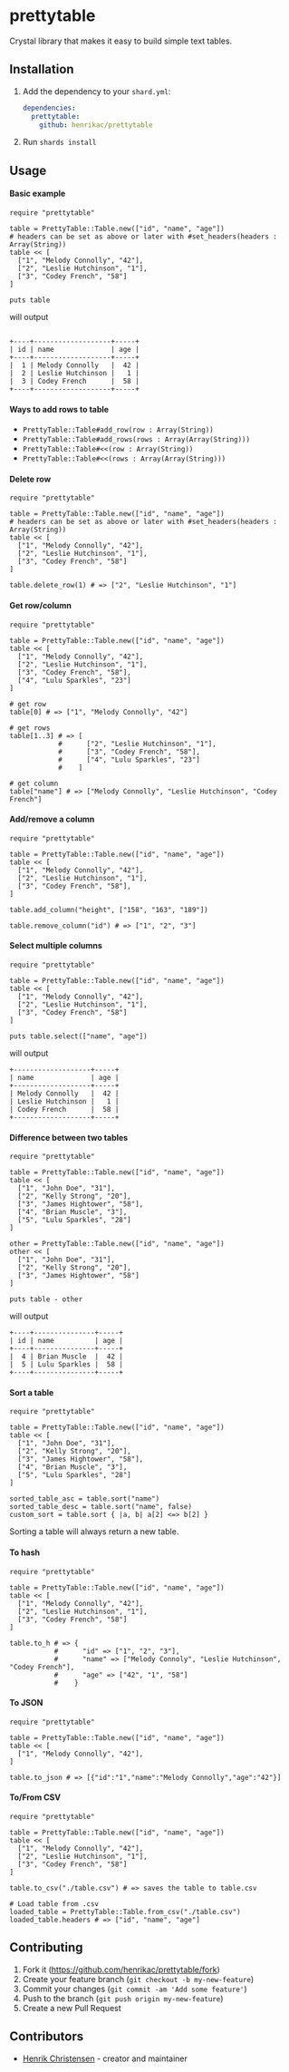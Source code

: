 # prettytable

Crystal library that makes it easy to build simple text tables.

## Installation

1. Add the dependency to your `shard.yml`:

   ```yaml
   dependencies:
     prettytable:
       github: henrikac/prettytable
   ```

2. Run `shards install`

## Usage

#### Basic example

```crystal
require "prettytable"

table = PrettyTable::Table.new(["id", "name", "age"])
# headers can be set as above or later with #set_headers(headers : Array(String))
table << [
  ["1", "Melody Connolly", "42"],
  ["2", "Leslie Hutchinson", "1"],
  ["3", "Codey French", "58"]
]

puts table
```
will output
```

+----+-------------------+-----+
| id | name              | age |
+----+-------------------+-----+
|  1 | Melody Connolly   |  42 |
|  2 | Leslie Hutchinson |   1 |
|  3 | Codey French      |  58 |
+----+-------------------+-----+

```

#### Ways to add rows to table

+ `PrettyTable::Table#add_row(row : Array(String))`
+ `PrettyTable::Table#add_rows(rows : Array(Array(String)))`
+ `PrettyTable::Table#<<(row : Array(String))`
+ `PrettyTable::Table#<<(rows : Array(Array(String)))`

#### Delete row

```crystal
require "prettytable"

table = PrettyTable::Table.new(["id", "name", "age"])
# headers can be set as above or later with #set_headers(headers : Array(String))
table << [
  ["1", "Melody Connolly", "42"],
  ["2", "Leslie Hutchinson", "1"],
  ["3", "Codey French", "58"]
]

table.delete_row(1) # => ["2", "Leslie Hutchinson", "1"]
```

#### Get row/column

```crystal
require "prettytable"

table = PrettyTable::Table.new(["id", "name", "age"])
table << [
  ["1", "Melody Connolly", "42"],
  ["2", "Leslie Hutchinson", "1"],
  ["3", "Codey French", "58"],
  ["4", "Lulu Sparkles", "23"]
]

# get row
table[0] # => ["1", "Melody Connolly", "42"]

# get rows
table[1..3] # => [
            #      ["2", "Leslie Hutchinson", "1"],
            #      ["3", "Codey French", "58"],
            #      ["4", "Lulu Sparkles", "23"]
            #    ]

# get column
table["name"] # => ["Melody Connolly", "Leslie Hutchinson", "Codey French"]
```

#### Add/remove a column

```crystal
require "prettytable"

table = PrettyTable::Table.new(["id", "name", "age"])
table << [
  ["1", "Melody Connolly", "42"],
  ["2", "Leslie Hutchinson", "1"],
  ["3", "Codey French", "58"],
]

table.add_column("height", ["158", "163", "189"])

table.remove_column("id") # => ["1", "2", "3"]
```

#### Select multiple columns

```crystal
require "prettytable"

table = PrettyTable::Table.new(["id", "name", "age"])
table << [
  ["1", "Melody Connolly", "42"],
  ["2", "Leslie Hutchinson", "1"],
  ["3", "Codey French", "58"]
]

puts table.select(["name", "age"])
```
will output
```
+-------------------+-----+
| name              | age |
+-------------------+-----+
| Melody Connolly   |  42 |
| Leslie Hutchinson |   1 |
| Codey French      |  58 |
+-------------------+-----+
```

#### Difference between two tables

```crystal
require "prettytable"

table = PrettyTable::Table.new(["id", "name", "age"])
table << [
  ["1", "John Doe", "31"],
  ["2", "Kelly Strong", "20"],
  ["3", "James Hightower", "58"],
  ["4", "Brian Muscle", "3"],
  ["5", "Lulu Sparkles", "28"]
]

other = PrettyTable::Table.new(["id", "name", "age"])
other << [
  ["1", "John Doe", "31"],
  ["2", "Kelly Strong", "20"],
  ["3", "James Hightower", "58"]
]

puts table - other
```
will output
```
+----+---------------+-----+
| id | name          | age |
+----+---------------+-----+
|  4 | Brian Muscle  |  42 |
|  5 | Lulu Sparkles |  58 |
+----+---------------+-----+
```

#### Sort a table

```crystal
require "prettytable"

table = PrettyTable::Table.new(["id", "name", "age"])
table << [
  ["1", "John Doe", "31"],
  ["2", "Kelly Strong", "20"],
  ["3", "James Hightower", "58"],
  ["4", "Brian Muscle", "3"],
  ["5", "Lulu Sparkles", "28"]
]

sorted_table_asc = table.sort("name")
sorted_table_desc = table.sort("name", false)
custom_sort = table.sort { |a, b| a[2] <=> b[2] }
```
Sorting a table will always return a new table.

#### To hash

```crystal
require "prettytable"

table = PrettyTable::Table.new(["id", "name", "age"])
table << [
  ["1", "Melody Connolly", "42"],
  ["2", "Leslie Hutchinson", "1"],
  ["3", "Codey French", "58"]
]

table.to_h # => {
           #      "id" => ["1", "2", "3"],
           #      "name" => ["Melody Connoly", "Leslie Hutchinson", "Codey French"],
           #      "age" => ["42", "1", "58"]
           #    }
```

#### To JSON

```crystal
require "prettytable"

table = PrettyTable::Table.new(["id", "name", "age"])
table << [
  ["1", "Melody Connolly", "42"],
]

table.to_json # => [{"id":"1","name":"Melody Connolly","age":"42"}]
```

#### To/From CSV

```crystal
require "prettytable"

table = PrettyTable::Table.new(["id", "name", "age"])
table << [
  ["1", "Melody Connolly", "42"],
  ["2", "Leslie Hutchinson", "1"],
  ["3", "Codey French", "58"]
]

table.to_csv("./table.csv") # => saves the table to table.csv

# Load table from .csv
loaded_table = PrettyTable::Table.from_csv("./table.csv")
loaded_table.headers # => ["id", "name", "age"]
```

## Contributing

1. Fork it (<https://github.com/henrikac/prettytable/fork>)
2. Create your feature branch (`git checkout -b my-new-feature`)
3. Commit your changes (`git commit -am 'Add some feature'`)
4. Push to the branch (`git push origin my-new-feature`)
5. Create a new Pull Request

## Contributors

- [Henrik Christensen](https://github.com/henrikac) - creator and maintainer
